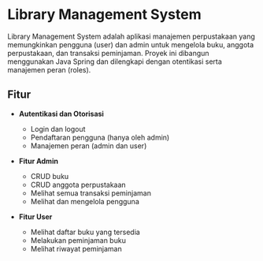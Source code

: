 # Library Management System

Library Management System adalah aplikasi manajemen perpustakaan yang memungkinkan pengguna (user) dan admin untuk mengelola buku, anggota perpustakaan, dan transaksi peminjaman. Proyek ini dibangun menggunakan Java Spring dan dilengkapi dengan otentikasi serta manajemen peran (roles).

## Fitur

- **Autentikasi dan Otorisasi**
  - Login dan logout
  - Pendaftaran pengguna (hanya oleh admin)
  - Manajemen peran (admin dan user)

- **Fitur Admin**
  - CRUD buku
  - CRUD anggota perpustakaan
  - Melihat semua transaksi peminjaman
  - Melihat dan mengelola pengguna

- **Fitur User**
  - Melihat daftar buku yang tersedia
  - Melakukan peminjaman buku
  - Melihat riwayat peminjaman

